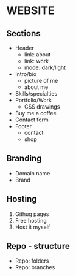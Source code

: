 # WEBSITE

## Sections
- Header
    - link: about
    - link: work
    - mode: dark/light
- Intro/bio
    - picture of me
    - about me
- Skills/specialties
- Portfolio/Work
    - CSS drawings
- Buy me a coffee
- Contact form
- Footer
    - contact
    - shop

## Branding

- Domain name
- Brand

## Hosting
1. Githug pages
2. Free hosting
3. Host it myself

## Repo - structure
- Repo: folders
- Repo: branches